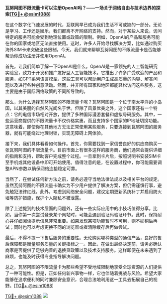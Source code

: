 **瓦努阿图不限流量卡可以注册OpenAI吗？——一场关于网络自由与技术边界的探索[[TG💪+ @esim1088](https://t.me/s/esim1088)]**

在这个数字化飞速发展的时代，互联网早已成为我们生活不可或缺的一部分。无论是学习、工作还是娱乐，我们都离不开网络的支持。然而，对于某些人来说，访问特定的服务可能会受到地理位置或政策的限制。例如，OpenAI的产品和服务可能在你的国家或地区无法直接使用。这时，许多人开始寻找解决方案，比如通过购买海外SIM卡来突破这些限制。今天，我们就来聊聊瓦努阿图的不限流量卡是否能够帮助你成功注册并使用OpenAI。

首先，让我们简单了解一下OpenAI是什么。OpenAI是一家领先的人工智能研究实验室，致力于开发和推广友好型人工智能技术。它推出了许多广受欢迎的产品和服务，如GPT系列语言模型，这些工具可以帮助用户生成高质量的内容、解答问题以及进行各种创意活动。然而，并非所有国家和地区都能轻松访问这些服务，这主要是由于国际网络政策的不同所导致的。

那么，为什么选择瓦努阿图的不限流量卡呢？瓦努阿图是一个位于南太平洋的小岛国，以其美丽的自然风光闻名于世。但除了风景优美之外，这个国家还有一个特点：它的电信市场相对开放，提供了多种国际漫游套餐和虚拟号码服务。其中，一些运营商提供的不限流量卡不仅价格实惠，而且支持多个国家的IP地址切换功能。这意味着，即使你在其他地方无法正常使用某些服务，只要连接到瓦努阿图的服务器，就有可能绕过地理封锁，实现无障碍上网体验。

接下来，我们具体看看如何操作。首先，你需要找到一家信誉良好的供应商购买一张瓦努阿图的不限流量卡。目前市面上有很多这样的服务商，他们通常会提供详细的指南和支持，帮助客户完成整个过程。一旦拿到卡片后，按照说明书安装SIM卡至手机或其他设备中即可开始使用。值得注意的是，在设置过程中，你可能需要调整APN参数以确保网络连接稳定可靠。

当然了，在尝试任何新方法之前，请务必遵守当地法律法规以及相关平台的规定。虽然瓦努阿图的不限流量卡确实为不少用户提供了解决方案，但仍需谨慎行事，避免触犯法律红线。此外，考虑到网络安全问题，建议定期更新系统补丁并启用防火墙等防护措施，保护个人隐私不被泄露。

除了上述提到的技术层面的问题外，还有一些实际应用中的小技巧值得分享。比如，当你第一次尝试登录某个网站时，可能会遇到验证码验证环节。此时，保持耐心并仔细阅读提示信息非常重要。如果发现某项功能暂时不可用，则不妨稍后再试；同时也可以考虑更换不同的浏览器或者清除缓存后再做尝试。

最后，不得不提一下售后服务的重要性。无论购买哪种类型的通信产品，良好的售后保障都是衡量服务质量的关键指标之一。因此，在做出最终决定前，请务必确认商家是否提供了足够完善的退换货政策以及技术支持服务。这样即便在未来遇到了麻烦，也能及时获得专业指导解决问题。

总之，瓦努阿图的不限流量卡为那些希望不受地域限制地享受全球资源的人们提供了一种可能性。但是，正如任何新兴事物一样，它也伴随着挑战与风险。希望大家能够在追求便利的同时兼顾安全意识，合理合法地利用这一工具去拓展自己的视野。[[TG💪+ @esim1088](https://t.me/s/esim1088)]

[TG💪+ @esim1088](https://t.me/s/esim1088) ![](https://i.postimg.cc/4NQfJmqS/Snipaste-2025-05-13-00-14-12.png)